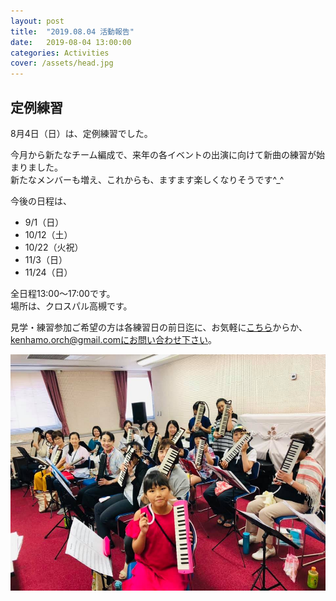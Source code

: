 ```yaml
---
layout: post
title:  "2019.08.04 活動報告"
date:   2019-08-04 13:00:00
categories: Activities
cover: /assets/head.jpg
---
```

## 定例練習
  
8月4日（日）は、定例練習でした。  
  
今月から新たなチーム編成で、来年の各イベントの出演に向けて新曲の練習が始まりました。  
新たなメンバーも増え、これからも、ますます楽しくなりそうです^_^  
  
今後の日程は、  
- ︎9/1（日）  
- 10/12（土）  
- 10/22（火祝）  
- 11/3（日）  
- 11/24（日）  
  
全日程13:00〜17:00です。  
場所は、クロスパル高槻です。  
  
見学・練習参加ご希望の方は各練習日の前日迄に、お気軽に[こちら](https://docs.google.com/forms/d/e/1FAIpQLSeOdIlDB3uChvhrr9F543WjyJz2orR1FHCYdYVnwKcQU6wVcg/viewform)からか、kenhamo.orch@gmail.comにお問い合わせ下さい。
  
  
<img border="0" src="/assets/20190804.jpg">  

